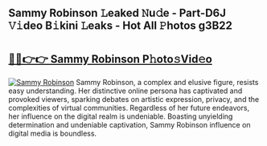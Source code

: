 ## Sammy Robinson 𝙻eaked 𝙽u𝚍e - Part-D6J 𝚅𝚒deo B𝚒kini 𝙻eaks - Hot All 𝙿hotos g3B22

# <h2><a href="http://ld4wucu.urlbe.top/?page=Sammy+Robinson">🔗🔗👉👉 Sammy Robinson P𝚑oto𝚜Vid𝚎o</a></h2>

[![Sammy Robinson](https://i.imgur.com/eBuTRDB.gif)](http://ld4wucu.urlbe.top/?page=Sammy+Robinson)
Sammy Robinson, a complex and elusive figure, resists easy understanding. Her distinctive online persona has captivated and provoked viewers, sparking debates on artistic expression, privacy, and the complexities of virtual communities. Regardless of her future endeavors, her influence on the digital realm is undeniable. Boasting unyielding determination and undeniable captivation, Sammy Robinson influence on digital media is boundless.
